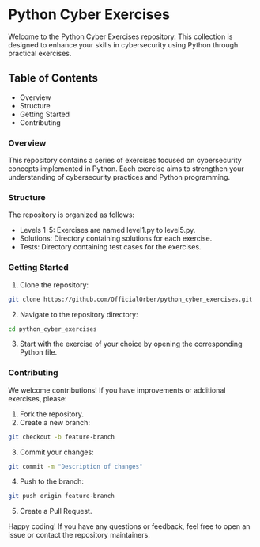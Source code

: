 # Python Cyber Exercises
Welcome to the Python Cyber Exercises repository. This collection is designed to enhance your skills in cybersecurity using Python through practical exercises.

## Table of Contents
- Overview
- Structure
- Getting Started
- Contributing

### Overview
This repository contains a series of exercises focused on cybersecurity concepts implemented in Python. Each exercise aims to strengthen your understanding of cybersecurity practices and Python programming.

### Structure
The repository is organized as follows:

- Levels 1-5: Exercises are named level1.py to level5.py.
- Solutions: Directory containing solutions for each exercise.
- Tests: Directory containing test cases for the exercises.

### Getting Started
1. Clone the repository:
``` bash
git clone https://github.com/OfficialOrber/python_cyber_exercises.git
``` 
2. Navigate to the repository directory:
``` bash
cd python_cyber_exercises
``` 
3. Start with the exercise of your choice by opening the corresponding Python file.

### Contributing
We welcome contributions! If you have improvements or additional exercises, please:

1. Fork the repository.
2. Create a new branch:
``` bash
git checkout -b feature-branch
``` 
3. Commit your changes:
``` bash
git commit -m "Description of changes"
``` 
4. Push to the branch:
``` bash
git push origin feature-branch
``` 
5. Create a Pull Request.

Happy coding! If you have any questions or feedback, feel free to open an issue or contact the repository maintainers.